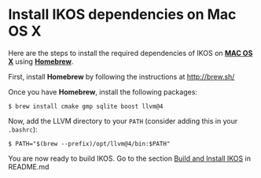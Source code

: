 Install IKOS dependencies on Mac OS X
=====================================

Here are the steps to install the required dependencies of IKOS on **[MAC OS X](https://www.apple.com/macos/high-sierra/)** using **[Homebrew](https://brew.sh/)**.

First, install **Homebrew** by following the instructions at http://brew.sh/

Once you have **Homebrew**, install the following packages:

```
$ brew install cmake gmp sqlite boost llvm@4
```

Now, add the LLVM directory to your `PATH` (consider adding this in your `.bashrc`):

```
$ PATH="$(brew --prefix)/opt/llvm@4/bin:$PATH"
```

You are now ready to build IKOS. Go to the section [Build and Install IKOS](../README.md#build-and-install-ikos) in README.md
